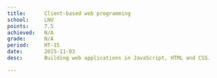 ```yaml
---
title:      Client-based web programming
school:     LNU
points:     7.5
achieved:   N/A
grade:      N/A
period:     HT-15
date:       2015-11-03
desc:       Building web applications in JavaScript, HTML and CSS.

---
```

